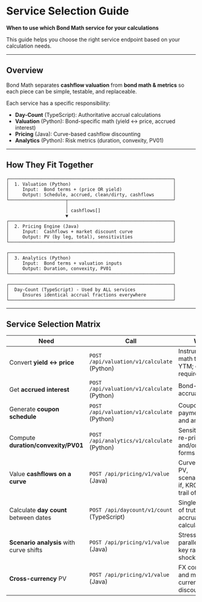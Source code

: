 # Service Selection Guide

**When to use which Bond Math service for your calculations**

This guide helps you choose the right service endpoint based on your calculation
needs.

---

## Overview

Bond Math separates **cashflow valuation** from **bond math & metrics** so each
piece can be simple, testable, and replaceable.

Each service has a specific responsibility:

- **Day-Count** (TypeScript): Authoritative accrual calculations
- **Valuation** (Python): Bond-specific math (yield ↔ price, accrued interest)
- **Pricing** (Java): Curve-based cashflow discounting
- **Analytics** (Python): Risk metrics (duration, convexity, PV01)

---

## How They Fit Together

```text
┌─────────────────────────────────────────────────────────────┐
│  1. Valuation (Python)                                      │
│     Input:  Bond terms + (price OR yield)                   │
│     Output: Schedule, accrued, clean/dirty, cashflows       │
└─────────────────────┬───────────────────────────────────────┘
                      │
                      │ cashflows[]
                      ▼
┌─────────────────────────────────────────────────────────────┐
│  2. Pricing Engine (Java)                                   │
│     Input:  Cashflows + market discount curve               │
│     Output: PV (by leg, total), sensitivities               │
└─────────────────────────────────────────────────────────────┘

┌─────────────────────────────────────────────────────────────┐
│  3. Analytics (Python)                                      │
│     Input:  Bond terms + valuation inputs                   │
│     Output: Duration, convexity, PV01                       │
└─────────────────────────────────────────────────────────────┘

┌─────────────────────────────────────────────────────────────┐
│  Day-Count (TypeScript) - Used by ALL services              │
│     Ensures identical accrual fractions everywhere          │
└─────────────────────────────────────────────────────────────┘
```

---

## Service Selection Matrix

| Need                                    | Call                                        | Why                                                        |
| --------------------------------------- | ------------------------------------------- | ---------------------------------------------------------- |
| Convert **yield ↔ price**              | `POST /api/valuation/v1/calculate` (Python) | Instrument math tied to YTM; curve not required            |
| Get **accrued interest**                | `POST /api/valuation/v1/calculate` (Python) | Bond-specific accrual logic                                |
| Generate **coupon schedule**            | `POST /api/valuation/v1/calculate` (Python) | Coupon payment dates and amounts                           |
| Compute **duration/convexity/PV01**     | `POST /api/analytics/v1/calculate` (Python) | Sensitivities via re-pricing and/or closed forms           |
| Value **cashflows on a curve**          | `POST /api/pricing/v1/value` (Java)         | Curve-based PV, scenario/what-if, KR01, audit trail of DFs |
| Calculate **day count** between dates   | `POST /api/daycount/v1/count` (TypeScript)  | Single source of truth for all accrual calculations        |
| **Scenario analysis** with curve shifts | `POST /api/pricing/v1/value` (Java)         | Stress testing, parallel shifts, key rate shocks           |
| **Cross-currency** PV                   | `POST /api/pricing/v1/value` (Java)         | FX conversion and multi-currency discounting               |
